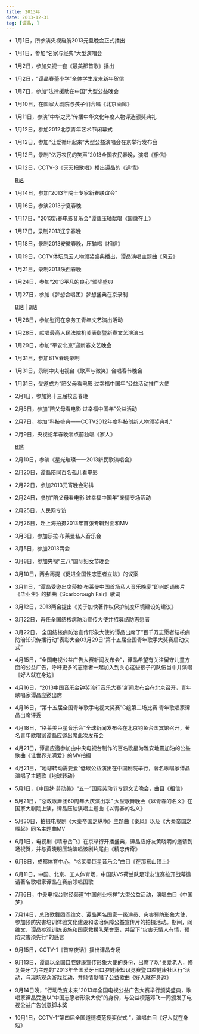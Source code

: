 ```yaml
---
title: 2013年
date: 2013-12-31
tag: [谭晶, ]
---
```


- 1月1日，所参演央视启航2013元旦晚会正式播出

- 1月1日，参加“名家与经典”大型演唱会

- 1月2日，参加央视一套《最美那首歌》播出

- 1月2日，“谭晶春蕾小学”全体学生发来新年贺信

<!-- more -->

- 1月7日，参加“法律援助在中国”大型公益晚会

- 1月10日，在国家大剧院与孩子们合唱《北京画廊》

- 1月11日，参演“中华之光”传播中华文化年度人物评选颁奖典礼

- 1月12日，参加2012北京青年艺术节闭幕式

- 1月12日，参加“让爱循环起来”大型公益演唱会在京举行发布会

- 1月12日，录制“亿万农民的笑声”2013全国农民春晚，演唱《相信》

- 1月12日，CCTV-3《天天把歌唱》播出谭晶的《远情》

    [B站](https://www.bilibili.com/video/av21145735/?p=260)

- 1月14日，参加“2013年院士专家新春联谊会”

- 1月16日，参演2013宁夏春晚

- 1月17日，"2013新春电影音乐会"谭晶压轴献唱《国徽在上》

- 1月17日，录制2013辽宁春晚

- 1月18日，录制2013安徽春晚，压轴唱《相信》

- 1月19日，CCTV体坛风云人物颁奖盛典播出，谭晶演唱主题曲《风云》

- 1月21日，录制2013陕西春晚

- 1月24日，参加“2013平凡的良心”颁奖盛典

- 1月27日，参加《梦想合唱团》梦想盛典在京录制

    [B站](https://www.bilibili.com/video/av21097413/?p=68) | [B站](https://www.bilibili.com/video/av21097413/?p=69)

- 1月28日，参加慰问在京务工青年文艺演出活动

- 1月28日，献唱最高人民法院机关表彰暨新春文艺演演出

- 1月29日，参加“平安北京”迎新春文艺晚会

- 1月31日，参加BTV春晚录制

- 1月31日，录制中央电视台《歌声与微笑》合唱春节晚会

- 1月31日，受邀成为“陪父母看电影 过幸福中国年”公益活动推广大使

- 2月1日，参加第十三届校园春晚

- 2月5日，参加“陪父母看电影 过幸福中国年”公益活动

- 2月7日，参加“科技盛典——CCTV2012年度科技创新人物颁奖典礼”

- 2月9日，央视蛇年春晚零点前独唱《家人》

    [B站](https://www.bilibili.com/video/av21097413/?p=63)

- 2月10日，参演《星光璀璨——2013新民歌演唱会》

- 2月20日，谭晶陪同百名孤儿看电影

- 2月22日，参加2013元宵晚会彩排

- 2月24日，参加“陪父母看电影 过幸福中国年”亲情专场活动

- 2月25日，人民网专访

- 2月26日，赴上海拍摄2013年首张专辑封面和MV

- 3月3日，参加莎拉·布莱曼私人音乐会

- 3月5日，参加2013两会

- 3月8日，参加央视“三八”国际妇女节晚会

- 3月10日，两会再提《促进全国性志愿者立法》的议案

- 3月11日，“谭晶受邀出席莎拉·布莱曼中国首场私人音乐晚宴”即兴朗诵影片《毕业生》的插曲《Scarborough Fair》歌词

- 3月12日，2013两会提出《关于加快著作权保护制度环境建设的建议》

- 3月22日，再任全国结核病防治宣传大使并招募结防志愿者

- 3月22日， 全国结核病防治宣传形象大使的谭晶出席了”百千万志愿者结核病防治知识传播行动”表彰大会03月29日“第十五届全国青年歌手大奖赛启动仪式”

- 4月15日，“全国电视公益广告大赛新闻发布会”，谭晶希望有关注留守儿童方面的公益广告，呼吁更多的志愿者一起加入到关心这些孩子的队伍当中并演唱《好人就在身边》

- 4月16日，“2013中国音乐金钟奖流行音乐大赛”新闻发布会在北京召开，青年歌唱家谭晶应邀出席

- 4月16日，“第十五届全国青年歌手电视大奖赛”C组第二场比赛 青年歌唱家谭晶出席评委

- 4月18日，“格莱美巨星音乐会”全球新闻发布会在北京钓鱼台国宾馆召开，著名青年歌唱家谭晶应邀出席此次发布会

- 4月21日，谭晶应邀参加由中央电视台制作的百名歌星为雅安地震加油的公益歌曲《让世界充满爱》的MV拍摄

- 4月21日，“地球转动需要爱”低碳公益演出在中国剧院举行，著名歌唱家谭晶演唱了主题歌《地球转动》

- 5月1日，《中国梦·劳动美》“五一”国际劳动节专题文艺晚会，曲目《相信》

- 5月21日，“总政歌舞团60周年大庆演出季” 大型歌舞晚会《以青春的名义》在国家大剧院上演，谭晶压轴演唱主题曲《以青春的名义》

- 5月30日，拍摄电视剧《大秦帝国之纵横》主题曲《秦风》以及《大秦帝国之崛起》同名主题曲MV

- 6月1日，电视剧《精忠岳飞》在京举行开播盛典，谭晶应好友黄晓明的邀请到场祝贺，并与黄晓明压轴演唱该剧片尾曲《精忠传奇》

- 6月8日，成都体育中心，“格莱美巨星音乐会”曲目《在那东山顶上》

- 6月11日，中国、北京、工人体育场，中国队VS荷兰队足球友谊赛拉开战幕邀请著名歌唱家谭晶在赛前领唱国歌

- 7月6日，中央电视台财经频道“中国创业榜样”大型公益活动，演唱曲目《中国梦》

- 7月14日，总政歌舞团阎维文、谭晶两名国家一级演员、灾害预防形象大使，参加预防灾害培训体验文化建设和法治保障公益宣传片的拍摄活动。期间，阎维文、谭晶参观训练设施和国家救援队荣誉室，并留下“灾害无情人有情，预防灾害须先行”的感言

- 9月15日，CCTV-1《首席夜话》播出谭晶专场

- 9月13日，谭晶以全国口腔健康宣传形象大使的身份，出席了以“关爱老人，修复失牙”为主题的“2013年全国爱牙日口腔健康知识竞赛暨口腔健康社区行”活动，与现场观众游戏互动，并倾情献唱了公益歌曲《好人就在身边》

- 9月14日晚，“行动改变未来”2013年全国电视公益广告大赛举行颁奖盛典，歌唱家谭晶受邀以“中国志愿者形象大使”的身份，与公益模范邓飞一同颁发了电视公益广告创意脚本奖

- 10月1日，CCTV-1“第四届全国道德模范授奖仪式 ”，演唱曲目《好人就在身边》

